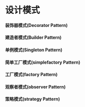 # 设计模式 #
#### 装饰器模式(Decorator Pattern) ##
#### 建造者模式(Builder Pattern) ##
#### 单例模式(Singleton Pattern) ##
#### 简单工厂模式(simplefactory Pattern) ##
#### 工厂模式(factory Pattern) ##
#### 观察者模式(observer Pattern) ##
#### 策略模式(strategy Pattern) ##

